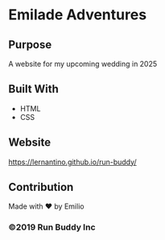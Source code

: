 # Emilade Adventures

## Purpose
A website for my upcoming wedding in 2025


## Built With
* HTML
* CSS

## Website
https://lernantino.github.io/run-buddy/

## Contribution
Made with ❤︎ by Emilio

### ©2019 Run Buddy Inc
